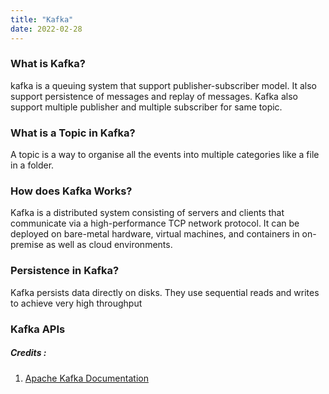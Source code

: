 ```yaml
---
title: "Kafka"
date: 2022-02-28
---
```


### What is Kafka?
kafka is a queuing system that support publisher-subscriber model. It also support persistence of messages and replay of messages. Kafka also support multiple publisher and multiple subscriber for same topic.


### What is a Topic in Kafka?
A topic is a way to organise all the events into multiple categories like a file in a folder.

### How does Kafka Works?
Kafka is a distributed system consisting of servers and clients that communicate via a high-performance TCP network protocol. It can be deployed on bare-metal hardware, virtual machines, and containers in on-premise as well as cloud environments. 

### Persistence in Kafka?
Kafka persists data directly on disks. They use sequential reads and writes to achieve very high throughput


### Kafka APIs


##### Credits :  
1. [Apache Kafka Documentation](https://kafka.apache.org/documentation/#gettingStarted)
